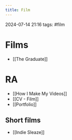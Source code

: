 ```yaml
---
title: Film
---
```

2024-07-14 21:16
tags: #film 
# Films
* [[The Graduate]]
# RA
* [[How I Make My Videos]]
* [[CV - Film]]
* [[Portfolio]]
## Short films
* [[Indie Sleaze]]